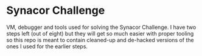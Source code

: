 # Synacor Challenge

VM, debugger and tools used for solving the Synacor Challenge. I have two steps left (out of eight) but they will get so much easier with proper tooling so this repo is meant to contain cleaned-up and de-hacked versions of the ones I used for the earlier steps.